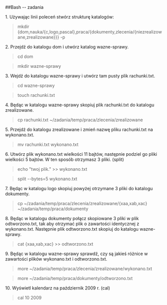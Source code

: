 ##Bash -- zadania    


1\. Używając linii poleceń stwórz strukturę katalogów:


> mkdir {dom,nauka/{c,logo,pascal},praca/{dokumenty,zlecenia/{niezrealizowane,zrealizowane}}} -p


2\. Przejdź do katalogu dom i utwórz katalog wazne-sprawy.

> cd dom

> mkdir wazne-sprawy

3\. Wejdź do katalogu wazne-sprawy i utwórz tam pusty plik rachunki.txt.

> cd wazne-sprawy

> touch rachunki.txt

4\. Będąc w katalogu wazne-sprawy skopiuj plik rachunki.txt do katalogu zrealizowane.

> cp rachunki.txt ~/zadania/temp/praca/zlecenia/zrealizowane

5\. Przejdź do katalogu zrealizowane i zmień nazwę pliku rachunki.txt na wykonano.txt.

> mv rachunki.txt wykonano.txt

6\. Utwórz plik wykonano.txt wielkości 11 bajtów, następnie podziel go pliki wielkości 5 bajtów. W ten sposób otrzymasz 3 pliki. (split)

> echo "twoj plik." >> wykonano.txt

> split --bytes=5 wykonano.txt

7\. Będąc w katalogu logo skopiuj powyżej otrzymane 3 pliki do katalogu dokumenty.

> cp ~/zadania/temp/praca/zlecenia/zrealizowane/{xaa,xab,xac} ~/zadania/temp/praca/dokumenty

8\. Będąc w katalogu dokumenty połącz skopiowane 3 pliki w plik odtworzono.txt, tak aby otrzymać plik o zawartości identycznej z wykonano.txt. Następnie plik odtworzono.txt skopiuj do katalogu wazne-sprawy.

> cat {xaa,xab,xac} >> odtworzono.txt

9\. Będąc w katalogu wazne-sprawy sprawdź, czy są jakieś różnice w zawartości plików wykonano.txt i odtworzono.txt.

> more ~/zadania/temp/praca/zlecenia/zrealizowane/wykonano.txt

> more ~/zadania/temp/praca/dokumenty/odtworzono.txt

10\. Wyświetl kalendarz na październik 2009 r. (cal)

> cal 10 2009
